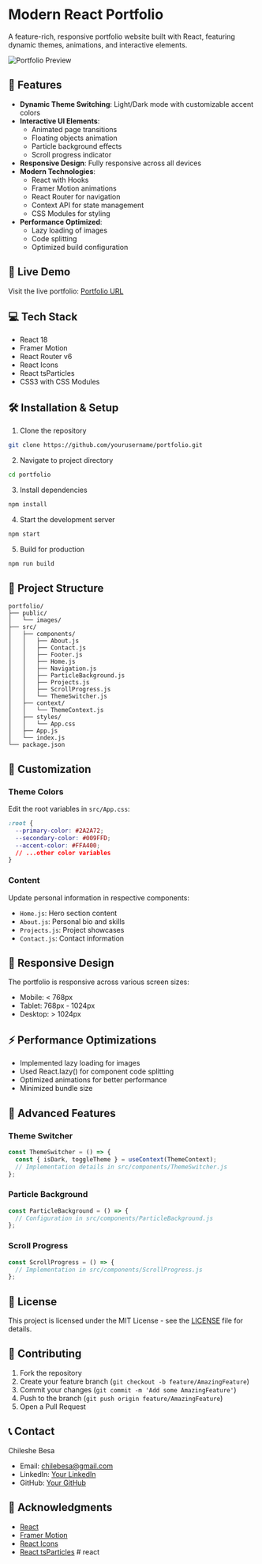 # Modern React Portfolio

A feature-rich, responsive portfolio website built with React, featuring dynamic themes, animations, and interactive elements.

![Portfolio Preview](public/images/portfolio-preview.png)

## 🌟 Features

- **Dynamic Theme Switching**: Light/Dark mode with customizable accent colors
- **Interactive UI Elements**: 
  - Animated page transitions
  - Floating objects animation
  - Particle background effects
  - Scroll progress indicator
- **Responsive Design**: Fully responsive across all devices
- **Modern Technologies**:
  - React with Hooks
  - Framer Motion animations
  - React Router for navigation
  - Context API for state management
  - CSS Modules for styling
- **Performance Optimized**:
  - Lazy loading of images
  - Code splitting
  - Optimized build configuration

## 🚀 Live Demo

Visit the live portfolio: [Portfolio URL](https://your-portfolio-url.com)

## 💻 Tech Stack

- React 18
- Framer Motion
- React Router v6
- React Icons
- React tsParticles
- CSS3 with CSS Modules

## 🛠️ Installation & Setup

1. Clone the repository
```bash
git clone https://github.com/yourusername/portfolio.git
```

2. Navigate to project directory
```bash
cd portfolio
```

3. Install dependencies
```bash
npm install
```

4. Start the development server
```bash
npm start
```

5. Build for production
```bash
npm run build
```

## 📁 Project Structure

```
portfolio/
├── public/
│   └── images/
├── src/
│   ├── components/
│   │   ├── About.js
│   │   ├── Contact.js
│   │   ├── Footer.js
│   │   ├── Home.js
│   │   ├── Navigation.js
│   │   ├── ParticleBackground.js
│   │   ├── Projects.js
│   │   ├── ScrollProgress.js
│   │   └── ThemeSwitcher.js
│   ├── context/
│   │   └── ThemeContext.js
│   ├── styles/
│   │   └── App.css
│   ├── App.js
│   └── index.js
└── package.json
```

## 🎨 Customization

### Theme Colors
Edit the root variables in `src/App.css`:
```css
:root {
  --primary-color: #2A2A72;
  --secondary-color: #009FFD;
  --accent-color: #FFA400;
  // ...other color variables
}
```

### Content
Update personal information in respective components:
- `Home.js`: Hero section content
- `About.js`: Personal bio and skills
- `Projects.js`: Project showcases
- `Contact.js`: Contact information

## 📱 Responsive Design

The portfolio is responsive across various screen sizes:
- Mobile: < 768px
- Tablet: 768px - 1024px
- Desktop: > 1024px

## ⚡ Performance Optimizations

- Implemented lazy loading for images
- Used React.lazy() for component code splitting
- Optimized animations for better performance
- Minimized bundle size

## 🔧 Advanced Features

### Theme Switcher
```javascript
const ThemeSwitcher = () => {
  const { isDark, toggleTheme } = useContext(ThemeContext);
  // Implementation details in src/components/ThemeSwitcher.js
};
```

### Particle Background
```javascript
const ParticleBackground = () => {
  // Configuration in src/components/ParticleBackground.js
};
```

### Scroll Progress
```javascript
const ScrollProgress = () => {
  // Implementation in src/components/ScrollProgress.js
};
```

## 📄 License

This project is licensed under the MIT License - see the [LICENSE](LICENSE) file for details.

## 🤝 Contributing

1. Fork the repository
2. Create your feature branch (`git checkout -b feature/AmazingFeature`)
3. Commit your changes (`git commit -m 'Add some AmazingFeature'`)
4. Push to the branch (`git push origin feature/AmazingFeature`)
5. Open a Pull Request

## 📞 Contact

Chileshe Besa
- Email: chilebesa@gmail.com
- LinkedIn: [Your LinkedIn](https://linkedin.com/in/yourusername)
- GitHub: [Your GitHub](https://github.com/yourusername)

## 🙏 Acknowledgments

- [React](https://reactjs.org/)
- [Framer Motion](https://www.framer.com/motion/)
- [React Icons](https://react-icons.github.io/react-icons/)
- [React tsParticles](https://particles.js.org/)
#   r e a c t  
 